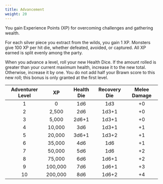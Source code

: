 ```yaml
---
title: Advancement
weight: 20
---
```


You gain Experience Points (XP) for overcoming challenges and gathering wealth.

For each silver piece you extract from the wilds, you gain 1 XP. Monsters give 100 XP per hit die,
whether defeated, avoided, or captured. All XP earned is split evenly among the party.

When you advance a level, roll your new Health Dice. If the amount rolled is greater than your
current maximum health, increase it to the new total. Otherwise, increase it by one. You do not add
half your Brawn score to this new roll; this bonus is only granted at the first level.

| Adventurer Level |   XP    | Health Die | Recovery Die | Melee Damage |
| :--------------: | :-----: | :--------: | :----------: | :----------: |
|        1         |    0    |    1d6     |     1d3      |      +0      |
|        2         |  2,500  |    2d6     |    1d3+1     |      +0      |
|        3         |  5,000  |   2d6+1    |    1d3+1     |      +0      |
|        4         | 10,000  |    3d6     |    1d3+1     |      +1      |
|        5         | 20,000  |   3d6+1    |    1d3+2     |      +1      |
|        6         | 35,000  |    4d6     |     1d6      |      +1      |
|        7         | 50,000  |    5d6     |     1d6      |      +2      |
|        8         | 75,000  |    6d6     |    1d6+1     |      +2      |
|        9         | 100,000 |    7d6     |    1d6+1     |      +3      |
|        10        | 200,000 |    8d6     |    1d6+2     |      +4      |
